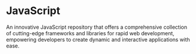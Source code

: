 # JavaScript
An innovative JavaScript repository that offers a comprehensive collection of cutting-edge frameworks and libraries for rapid web development, empowering developers to create dynamic and interactive applications with ease.
